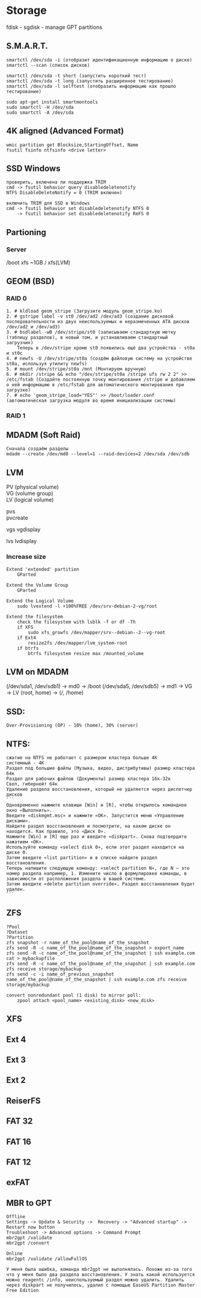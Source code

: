 # Storage
fdisk - 
sgdisk - manage GPT partitions

## S.M.A.R.T.
```
smartctl /dev/sda -i (отобразит идентификационную информацию о диске)
smartctl --scan (список дисков)

smartctl /dev/sda -t short (запустить короткий тест)
smartctl /dev/sda -t long (запустить расширенное тестирование)
smartctl /dev/sda -l selftest (отобразить информацию как прошло тестирование)

sudo apt-get install smartmontools
sudo smartctl -H /dev/sda
sudo smartctl -A /dev/sda
```

## 4K aligned (Advanced Format)
```
wmic partition get Blocksize,StartingOffset, Name
fsutil fsinfo ntfsinfo <drive letter>
```
## SSD Windows
```
проверить, включена ли поддержка TRIM
cmd -> fsutil behavior query disabledeletenotify
NTFS DisableDeleteNotify = 0 (TRIM включен)
```
```
включить TRIM для SSD в Windows
cmd -> fsutil behavior set disabledeletenotify NTFS 0
    -> fsutil behavior set disabledeletenotify ReFS 0 
```
## Partioning
### Server
/boot   xfs     ~1GB
/       xfs(LVM)

## GEOM (BSD)
### RAID 0
```
1. # kldload geom_stripe (Загрузите модуль geom_stripe.ko)
2. # gstripe label -v st0 /dev/ad2 /dev/ad3 (создание дисковой последовательности из двух неиспользуемых и неразмеченных ATA дисков /dev/ad2 и /dev/ad3)
3. # bsdlabel -wB /dev/stripe/st0 (записываем стандартную метку (таблицу разделов), в новый том, и устанавливаем стандартный загрузчик)
    Теперь в /dev/stripe кроме st0 появились ещё два устройства - st0a и st0c
4. # newfs -U /dev/stripe/st0a (создём файловую систему на устройстве st0a, используя утилиту newfs)
5. # mount /dev/stripe/st0a /mnt (Монтируем вручную)
6. # mkdir /stripe && echo "/dev/stripe/st0a /stripe ufs rw 2 2" >> /etc/fstab (Создайте постоянную точку монтирования /stripe и добавляем о ней информацию в /etc/fstab для автоматического монтирования при загрузке)
7. # echo 'geom_stripe_load="YES"' >> /boot/loader.conf (автоматическая загрузка модуля во время инициализации системы)
```

### RAID 1

## MDADM (Soft Raid)
```
Сначала создаём разделы
mdadm --create /dev/md0 --level=1 --raid-devices=2 /dev/sda /dev/sdb
```

## LVM
PV (physical volume)  
VG (volume group)  
LV (logical volume)  

pvs  
pvcreate

vgs
vgdisplay

lvs
lvdisplay

### Increase size
```
Extend 'extended' partition
    GParted

Extend the Volume Group
    GParted

Extend the Logical Volume
    sudo lvextend -l +100%FREE /dev/srv-debian-2-vg/root

Extend the filesystem
    check the filesystem with lsblk -f or df -Th
    if XFS
        sudo xfs_growfs /dev/mapper/srv--debian--2--vg-root
    if Ext4
        resize2fs /dev/mapper/lvm_system-root
    if btrfs
        btrfs filesystem resize max /mounted_volume
```

## LVM on MDADM
(/dev/sda1, /dev/sdb1) -> md0 -> /boot
(/dev/sda5, /dev/sdb5) -> md1 -> VG -> LV (root, home) -> (/, /home)

## SSD:
    Over-Provisioning (OP) - 10% (home), 30% (server)

## NTFS:
    сжатие на NTFS не работает с размером кластера больше 4К
    системный - 4К
    Раздел под большие файлы (Музыка, видео, дистрибутивы) размер кластера 64к
    Раздел для рабочих файлов (Документы) размер кластера 16к-32к
    Своп, гибернейт 64к
    Удаление раздела восстановления, который не удаляется через диспетчер дисков
    ```
    Одновременно нажмите клавиши [Win] и [R], чтобы открылось командное окно «Выполнить».
    Введите «diskmgmt.msc» и нажмите «OK». Запустится меню «Управление дисками».
    Найдите раздел восстановления и посмотрите, на каком диске он находится. Как правило, это «Диск 0».
    Нажмите [Win] и [R] еще раз и введите «diskpart». Снова подтвердите нажатием «OK».
    Используйте команду «select disk 0», если этот раздел находится на диске 0.
    Затем введите «list partition» и в списке найдите раздел восстановления.
    Теперь напишите следующую команду: «select partition N», где N — это номер раздела например, 1. Измените число в формулировке команды, в зависимости от расположения раздела в вашей системе.
    Затем введите «delete partition override». Раздел восстановления будет удален.
    ```

## ZFS
```
?Pool
?Dataset
?Partition
zfs snapshot -r name_of_the_pool@name_of_the_snapshot
zfs send -R -c name_of_the_pool@name_of_the_snapshot > export_name
zfs send -R -c name_of_the_pool@name_of_the_snapshot | ssh example.com cat > mybackupfile
zfs send -R -c name_of_the_pool@name_of_the_snapshot | ssh example.com zfs receive storage/mybackup
zfs send -c -i name_of_previous_snapshot name_of_the_pool@name_of_the_snapshot | ssh example.com zfs receive storage/mybackup

convert nonredundant pool (1 disk) to mirror poll:
    zpool attach <pool_name> <existing_disk> <new_disk>
```

## XFS
## Ext 4
## Ext 3
## Ext 2
## ReiserFS
## FAT 32
## FAT 16
## FAT 12
## exFAT
## MBR to GPT
```
Offline
Settings -> Update & Security ->  Recovery -> "Advanced startup" -> Restart now button
Troubleshoot -> Advanced options -> Command Prompt
mbr2gpt /validate
mbr2gpt /convert

Online
mbr2gpt /validate /allowFullOS

У меня была ошибка, команда mbr2gpt не выполнялась. Похоже из-за того что у меня было два раздела восстановления. У знать какой используется можно reagentc /info, неиспользуемый раздел можно удалить. Удалить через diskpart не получилось, удалил с помощью EaseUS Partition Master Free Edition
```
